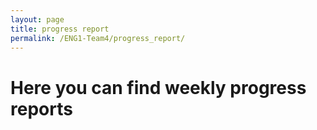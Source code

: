```yaml
---
layout: page
title: progress report
permalink: /ENG1-Team4/progress_report/
---
```

# Here you can find weekly progress reports
